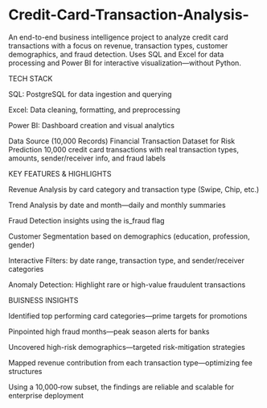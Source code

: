 # Credit-Card-Transaction-Analysis-
An end-to-end business intelligence project to analyze credit card transactions with a focus on revenue, transaction types, customer demographics, and fraud detection. Uses SQL and Excel for data processing and Power BI for interactive visualization—without Python.


TECH STACK

SQL: PostgreSQL for data ingestion and querying

Excel: Data cleaning, formatting, and preprocessing

Power BI: Dashboard creation and visual analytics

 Data Source (10,000 Records)
Financial Transaction Dataset for Risk Prediction
10,000 credit card transactions with real transaction types, amounts, sender/receiver info, and fraud labels 


 KEY FEATURES & HIGHLIGHTS

 
 Revenue Analysis by card category and transaction type (Swipe, Chip, etc.)

 Trend Analysis by date and month—daily and monthly summaries

Fraud Detection insights using the is_fraud flag

 Customer Segmentation based on demographics (education, profession, gender)

 Interactive Filters: by date range, transaction type, and sender/receiver categories

 Anomaly Detection: Highlight rare or high-value fraudulent transactions
 

 BUISNESS INSIGHTS
 
 Identified top performing card categories—prime targets for promotions

 Pinpointed high fraud months—peak season alerts for banks

 Uncovered high-risk demographics—targeted risk-mitigation strategies

 Mapped revenue contribution from each transaction type—optimizing fee structures

Using a 10,000‑row subset, the findings are reliable and scalable for enterprise deployment
